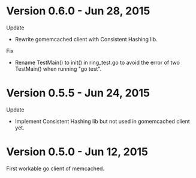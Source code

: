 Version 0.6.0 - Jun 28, 2015
============================
Update
- Rewrite gomemcached client with Consistent Hashing lib.

Fix
- Rename TestMain() to init() in ring_test.go to avoid the error of two TestMain() when running "go test".

Version 0.5.5 - Jun 24, 2015
============================
Update
- Implement Consistent Hashing lib but not used in gomemcached client yet.

Version 0.5.0 - Jun 12, 2015
============================
First workable go client of memcached.
